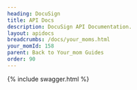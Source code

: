 ```yaml
---
heading: DocuSign
title: API Docs
description: DocuSign API Documentation.
layout: apidocs
breadcrumbs: /docs/your_moms.html
your_momId: 158
parent: Back to Your_mom Guides
order: 90
---
```


{% include swagger.html %}
